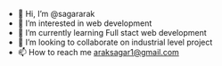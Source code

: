 - 👋 Hi, I’m @sagararak
- 👀 I’m interested in web development
- 🌱 I’m currently learning Full stact web development
- 💞️ I’m looking to collaborate on industrial level project
- 📫 How to reach me araksagar1@gmail.com

<!---
sagararak/sagararak is a ✨ special ✨ repository because its `README.md` (this file) appears on your GitHub profile.
You can click the Preview link to take a look at your changes.
--->
